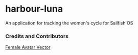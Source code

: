 # harbour-luna
An application for tracking the women's cycle for Sailfish OS

### Credits and Contributors
[Female Avatar Vector](http://4-designer.com/2013/03/Female-Avatar-Vector/)
